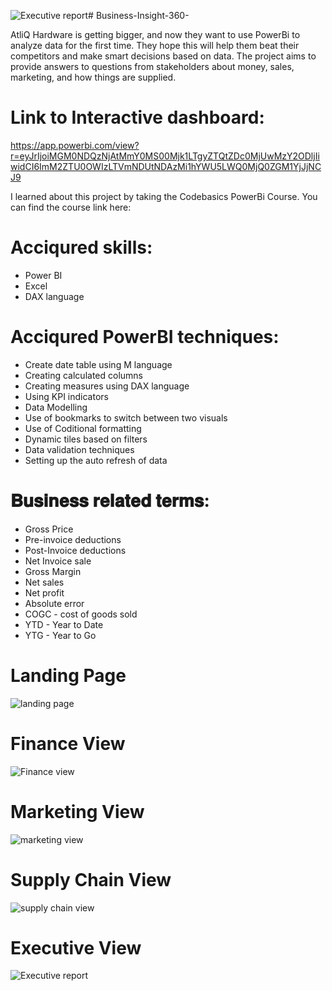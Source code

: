 ![Executive report](https://github.com/rajitaNV/Business-Insight-360-/assets/121693250/085fa8ba-f133-48e4-bcba-e48cb67feb08)# Business-Insight-360-

AtliQ Hardware is getting bigger, and now they want to use PowerBi to analyze data for the first time. They hope this will help them beat their competitors and make smart decisions based on data. The project aims to provide answers to questions from stakeholders about money, sales, marketing, and how things are supplied.

# Link to Interactive dashboard: 
https://app.powerbi.com/view?r=eyJrIjoiMGM0NDQzNjAtMmY0MS00Mjk1LTgyZTQtZDc0MjUwMzY2ODljIiwidCI6ImM2ZTU0OWIzLTVmNDUtNDAzMi1hYWU5LWQ0MjQ0ZGM1YjJjNCJ9

I learned about this project by taking the Codebasics PowerBi Course. You can find the course link here: 

# Acciqured skills:
- Power BI
- Excel
- DAX language

# Acciqured PowerBI techniques:
- Create date table using M language
- Creating calculated columns
- Creating measures using DAX language
- Using KPI indicators 
- Data Modelling
- Use of bookmarks to switch between two visuals
- Use of Coditional formatting
- Dynamic tiles based on filters
- Data validation techniques
- Setting up the auto refresh of data

# 𝐁𝐮𝐬𝐢𝐧𝐞𝐬𝐬 𝐫𝐞𝐥𝐚𝐭𝐞𝐝 𝐭𝐞𝐫𝐦𝐬:
- Gross Price
- Pre-invoice deductions
- Post-Invoice deductions
- Net Invoice sale
- Gross Margin
- Net sales
- Net profit
- Absolute error
- COGC - cost of goods sold
- YTD - Year to Date
- YTG - Year to Go

# Landing Page
![landing page](https://github.com/rajitaNV/Business-Insight-360-/assets/121693250/c4876bd8-59be-4b2f-b0f3-10c8dcbe919d)

# Finance View
![Finance view](https://github.com/rajitaNV/Business-Insight-360-/assets/121693250/70425b8b-a0f0-4f90-9b0f-91ff55698cad)

# Marketing View
![marketing view](https://github.com/rajitaNV/Business-Insight-360-/assets/121693250/59d7e934-0853-4597-a7a7-8ee0ac74c002)

# Supply Chain View
![supply chain view](https://github.com/rajitaNV/Business-Insight-360-/assets/121693250/26aa64cc-5d97-4535-8e6b-a951c9e818e8)

# Executive View
![Executive report](https://github.com/rajitaNV/Business-Insight-360-/assets/121693250/e7460dc2-4fb3-4853-a1cc-13afee2ac149)

